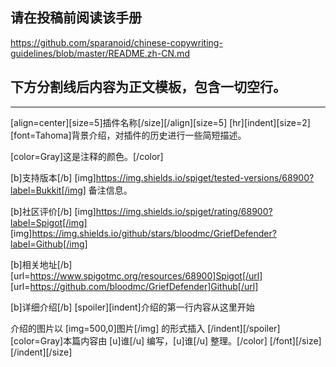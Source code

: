 ## 请在投稿前阅读该手册
https://github.com/sparanoid/chinese-copywriting-guidelines/blob/master/README.zh-CN.md

## 下方分割线后内容为正文模板，包含一切空行。
---

[align=center][size=5]插件名称[/size][/align][size=5]
[hr][indent][size=2][font=Tahoma]背景介绍，对插件的历史进行一些简短描述。

[color=Gray]这是注释的颜色。[/color]

[b]支持版本[/b]
[img]https://img.shields.io/spiget/tested-versions/68900?label=Bukkit[/img]
备注信息。

[b]社区评价[/b]
[img]https://img.shields.io/spiget/rating/68900?label=Spigot[/img]  [img]https://img.shields.io/github/stars/bloodmc/GriefDefender?label=Github[/img]

[b]相关地址[/b]
[url=https://www.spigotmc.org/resources/68900]Spigot[/url] [url=https://github.com/bloodmc/GriefDefender]Github[/url]

[b]详细介绍[/b]
[spoiler][indent]介绍的第一行内容从这里开始

介绍的图片以 [img=500,0]图片[/img] 的形式插入
[/indent][/spoiler]
[color=Gray]本篇内容由 [u]谁[/u] 编写，[u]谁[/u] 整理。[/color]
[/font][/size][/indent][/size]
